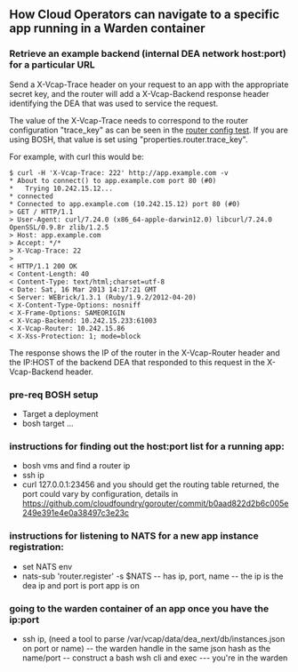 ## How Cloud Operators can navigate to a specific app running in a Warden container

### Retrieve an example backend (internal DEA network host:port) for a particular URL

Send a X-Vcap-Trace header on your request to an app with the appropriate secret key, and the router will add a X-Vcap-Backend response header identifying the DEA that was used to service the request.

The value of the X-Vcap-Trace needs to correspond to the router configuration "trace_key" as can be seen in the [router config test](https://github.com/cloudfoundry/gorouter/blob/58f54267c43eb52e01b531ee51281f7d48408f3e/src/router/config/config_test.go#L101). If you are using BOSH, that value is set using "properties.router.trace_key".

For example, with curl this would be:

```
$ curl -H 'X-Vcap-Trace: 222' http://app.example.com -v
* About to connect() to app.example.com port 80 (#0)
*   Trying 10.242.15.12...
* connected
* Connected to app.example.com (10.242.15.12) port 80 (#0)
> GET / HTTP/1.1
> User-Agent: curl/7.24.0 (x86_64-apple-darwin12.0) libcurl/7.24.0 OpenSSL/0.9.8r zlib/1.2.5
> Host: app.example.com
> Accept: */*
> X-Vcap-Trace: 22
> 
< HTTP/1.1 200 OK
< Content-Length: 40
< Content-Type: text/html;charset=utf-8
< Date: Sat, 16 Mar 2013 14:17:21 GMT
< Server: WEBrick/1.3.1 (Ruby/1.9.2/2012-04-20)
< X-Content-Type-Options: nosniff
< X-Frame-Options: SAMEORIGIN
< X-Vcap-Backend: 10.242.15.233:61003
< X-Vcap-Router: 10.242.15.86
< X-Xss-Protection: 1; mode=block
```
The response shows the IP of the router in the X-Vcap-Router header and the IP:HOST of the backend DEA that responded to this request in the X-Vcap-Backend header.

### pre-req BOSH setup

- Target a deployment
- bosh target ...

### instructions for finding out the host:port list for a running app:

- bosh vms and find a router ip
- ssh ip
- curl 127.0.0.1:23456 and you should get the routing table returned, the port could vary by configuration, details in https://github.com/cloudfoundry/gorouter/commit/b0aad822d2b6c005e249e391e4e0a38497c3e23c

### instructions for listening to NATS for a new app instance registration:

- set NATS env 
- nats-sub 'router.register' -s $NATS
-- has ip, port, name
-- the ip is the dea ip and port is port app is on

### going to the warden container of an app once you have the ip:port 

- ssh ip, (need a tool to parse /var/vcap/data/dea_next/db/instances.json on port or name)
-- the warden handle in the same json hash as the name/port
-- construct a bash wsh cli and exec
--- you're in the warden